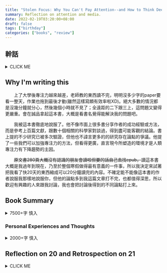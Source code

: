 ```yaml
---
title: "Stolen Focus: Why You Can't Pay Attention--and How to Think Deeply Again 讀後感"
summary: Reflection on attention and media.
date: 2022-02-19T03:20:00+08:00
draft: false
tags: ["birthday"]
categories: ["books", "review"]
---
```


## 幹話

<details>
  <summary>CLICK ME</summary>

&emsp;&emsp;21 ~~today~~ a few days ago. (補：這篇我27號修完的@@) 謝謝 Facebook、Messenger、Instagram、LINE、Discord、Gmail(就算他有我FB)、LinkedIn(**對，這人也有我FB**) 上的各位，還有突襲慶生的，突然送卡片的，跟球隊梅竹拜拜同一天生日所以多塞一罐仙草蜜的，晚上嗑達美樂的...。Thanks to all, and wish you a good year onwards.

&emsp;&emsp;這篇文顯然不是早上3點20打完的，但出生證明書這樣寫所以我想這樣打。考完學測那次生日有定鬧鐘爬起來偷跑出去騎YouBike，整個街區一片祥和，只有零星的幾個路燈跟星光，蠻喜歡那氛圍的。小時候被逼著早睡所以很嚮往這個時間點是個什麼樣的世界，不過應該沒有想過三年後的3點20還醒著是因為剛開完7個小時的code review meeting吧😅。

&emsp;&emsp;之前說要一週一篇文，上學期開學直接破功，不過看那時候同時開blog的I同學好像也沒好到哪裡去。雙語文章大概太嚴苛了，可是有些東西用英文打感覺意義上精準很多...看狀況吧，能持續寫比較重要。這篇想聊點重要的東西，就來寫中文吧。

</details>

## Why I'm writing this

&emsp;&emsp;上了大學後專注力越來越差，老師教的東西讀不完，明明沒多少字的paper要看一整天，作業也拖到最後才動(雖然這樣寫頗有效率啦XD)。絕大多數的情況都是沒幾分鐘就分心，然後幾個小時就不見了；全遠距的二下跟三上，這問題又變得更嚴重。會在誠品拿起這本書，大概是看書名覺得能解決我的問題吧。

&emsp;&emsp;我被這本書徹底地說服了。他不像市面上很多書分享作者的成功經驗或方法，而是參考上百篇文獻，跟數十個相關的科學家對談過，得到盡可能客觀的結論。書上提的不少研究已被多次驗證，但他也不諱言更多的的研究存在論點的爭議。他提了一些我們可以加強專注力的方法，但看得更廣，直言現今所塑造的環境才是人類專注力有下降趨勢的主因。

&emsp;&emsp;~~原文書280頁大概沒有認識的朋友會讀啦但要的話自己去找epub，~~讀這本書大概是我過年到現在，乃至於整個寒假做得最有意義的一件事，所以我決定來試著把我看了快20天的東西縮成可以20分鐘讀完的內容。不確定能不能像這本書的作者說服我那樣地說服你，但他的論點多到我這篇文章打不完，也都值得深思，所以歡迎有興趣的人來跟我討論，我也會把討論後得到的不同論點打上來。

## Book Summary

<details>
  <summary>7500+字 慎入</summary>

&emsp;&emsp;工業革命開始後，人類追求的目標就是透過機械化生產來賺更多錢。要賺更多錢，你可以選擇創新跟開拓新的市場，或者是把產品做得越多或越快。後者顯然比前者容易有所進展，也成為企業家追求成功的大方向，但也分別在教育、生活、工作和科技層面上衍生出幾個專注力相關的問題。作者前半論述了我們能獨善其身的方法，後半探討環境的大問題，但我想反過來先介紹比較難解的，再來講我們能做的。畢竟我還是個大學生，所以哪些事可能可以做會以這個背景為基準。自己很看數字說話，所以即使跟自己相關程度不大，只要能加強論點我就會把幾個提到的研究數據放上來。

### 個人層面不容易控制的

<details>
  <summary>1500+字 慎入</summary>

##### 環境汙染與加工食品

​	&emsp;加拿大的研究指出，主要道路上的居民比一般人多15%的機率得失智症；暴露在鉛污染環境下的兒童得過動症的機率比其他人多2.5倍。看似微小的物質，其實都會一定程度地影響我們的大腦。企業家在大量使用新物質時，都先高調聲明他是安全的，並為了自身利益塞錢請科學家背書並持續生產，但事實證明含鉛汽油在上個世紀造成了莫大的傷害。科學家認為我們應當把新物質看作藥物，先經過嚴格的檢驗才能給一般大眾使用。畢竟之前不這麼做的結果，就是我們現在連呼吸的空氣都是重金屬和人造汙染，衍伸出的各類問題不在話下。

&emsp;&emsp;現在經過大量加工的食物常在短時間釋放高能量，血糖來的快降得也快，所以很快的你就餓了。加上製作過程所流逝的實質養分和夾帶的色素與防腐劑，吃久了對大腦也是傷害。一個僅僅進行數週的實驗顯示戒除加工食品的兒童相較於對照組有70%的人專注力提升，整體進步幅度也達50%。另一個實驗指出喝了添加食用色素的飲料後兒童更容易得過動症，實驗結果甚至讓歐盟決定禁用相關化學物質。另外，透過營養品補足養分也不是個好方法，畢竟天然的食物還是最有效率攝取能量的方式。We really are what we eat.

##### 壓力與安全感

&emsp;&emsp;想像你今天在路上突然遇到一隻熊，肯定會因為存在生命危險而把專注力完全放在那隻熊還有如何逃命上吧。可是如果你家附近每隔幾天就會有熊出沒，你不會遇到熊才開始防備，而是主動去周圍檢查它的存在，相當耗費心神。這個威脅佔據了一部份的注意力，讓人沒辦法專注來學習或做一些有意義的事，甚至思考下一餐要吃什麼。

&emsp;&emsp;相對於我們數個世紀前的祖先，我們基本上不會在路上遇到熊了，可是也出現了其他壓力差不多甚至更大的威脅，例如金錢短缺、肢體暴力、家人重病等。一個問卷調查發現若成年人在童年遭受不良經驗(e.g. 家暴、言語暴力)，被診斷出注意力相關症狀的機率是一般人的32.6倍；另一個為期兩年的實驗給人每個月足以過活的650美金，結果發現他們的專注力也有顯著的提升，因為他們不需要煩惱下一餐的飯錢怎麼來。由此可見，安全感是維持專注力的要素。

##### 工時過長

&emsp;&emsp;工業革命後，企業為了追求更大的生產量，拉長工時是個常見的手段。不過現在的工時已經不是一般人能完全專注的了。2018年的研究顯示，在英國每個員工每天完全專注在工作上的時間不到3個小時。他們不但沒有提升公司的業績，也浪費了自己可以做其他有意義的事情的時間。

&emsp;&emsp;紐西蘭信託公司的老闆決定試行四日工作制一個月，結果發現公司電腦來拿滑社群媒體的時間減少了35%，工作壓力減少了15%，工作上的專注、團隊合作與熱忱提升了30%，員工也覺得自己更有時間做一些陪伴親友或培養興趣。也因為這個月的業績意外地和五天工作制相同，老闆也決定把四天工作制確定下來。有時間適當的休息與正常生活，人們回到工作崗位上時能更加專注。

##### 教育

&emsp;&emsp;學童得過動症的比例在近幾年逐漸成長。這項疾病曾被認定和基因有80%相關，因此大多使用藥物控制。不過這些過去研究存在缺陷──他們以雙胞胎實驗並得到"同卵雙胞胎比異卵雙胞胎共同發病率高"的論點，卻忽略了同卵雙胞胎通常在幾乎相同的環境和人際互動下成長的事實，而這可能反而是更大的因素。

&emsp;&emsp;過去可能小朋友有較多自由玩樂的機會，過程中能發揮創意(想遊戲)、學會社交(找朋友玩並溝通要玩什麼)和臨機應變（多方嘗試和冒險）能力，而這都是不同形式的專注，而且是具有內在動機的自發性學習。為了訓練能協助機械化生產的勞工，工業革命後出現的現代學校把每個學生訂在一張書桌前，遵從指示讀書，學生問為什麼老師也說"讀就對了"，鮮少過問學生喜不喜歡這些知識。近二十年即使犯罪率降到歷史新低，家長卻不願放小孩出去玩。介入與管控遊玩的程度增加，在校的玩樂時間也被剝奪去上課；少了遊玩帶來的專注力訓練，得過動症的比例也隨之增加，甚至連玩都不會玩了。某間英國的學校決定某一天改成Play Day，打算放置各項玩具給學生任意玩一整天，卻發現他們完全不知所措。想做的事被壓抑，又被大人強加外在動機施壓讀書，比起基因，限制學童遊玩的環境才是讓專注力下降的原因。

</details>

### 個人層面可以部份控制的

<details>
  <summary>5500+字 慎入</summary>

##### 資訊爆炸與多工

&emsp;&emsp;隨著人類追求更多更快的產能，生活的步調也跟著越來越快，同時也代表生活中的資訊量越來越大。1986年平均每人每天透過電視、廣播或閱讀獲得的資訊量，大概等同於40份報紙；到了2007年，這個數字已經提升到了174份報紙。當時Facebook、Twitter和YouTube上線不到三年，Instagram也還沒出現，所以2007年至今的成長肯定更為可觀。但人一天的醒著的時間也就那十幾個小時，當你得到越多資訊，你就越不容易專注在其中一兩個項目上。Twitter的一個hashtag作為發燒話題的平均時間，從2013年的17.5小時降到2016年的11.9小時。可能你會覺得把瀏覽資訊的速度加快能解決這個問題，但事實上對內容的理解程度會隨著閱讀速度的提升而下降。人們接收資訊的速度是有上限的。

&emsp;&emsp;那如果我一次處理多個資訊呢？我就iPad聽遠距授課，電腦繼續打我的程式作業啊？神經科學學者指出，有意識的大腦同時間只能思考一到兩件事情。1960年代時，第一台雙核心CPU的電腦誕生了，並稱這個概念為"多工"。我們以為這個在機器上的概念移植到人身上是行得通的，事實不然，甚至會在三種層面上降低你的注意力。

* 注意力切換成本
  &emsp;&emsp;當我們以為自己同時在做A和B兩件事情時，其實只是A做一點，然後再換B做一點，而這個過程有個不易被發現的成本。當你B做到一個段落要回頭處理A的時候，你要回想A做到哪了才能繼續工作。有些人自認可以多工，但也只是你回想過去進度比別人快，而不會比你兩件事單獨做來得快。時間是在注意力切換時一點一滴地流逝的。

* 更容易把事情搞砸
  &emsp;&emsp;人不能保證自己回想進度的正確性。一旦出錯了，你要花費更多時間向前追朔進度或是修正問題。

* 創意枯竭
  &emsp;&emsp;多工的注意力切換讓你浪費腦力去回想之前做到哪了，或修正追朔錯誤的結果，你也就自然地少了深層思考或自由發想的時間。

&emsp;&emsp;你不一定會同時進行兩種工作，但可能會邊工作邊看訊息，同樣地也會降低你的效率和表現。這是更廣義的多工──分心。在美國平均每個勞工每3分鐘就分心一次，而幾乎沒有上班族能經歷一段全心工作而不被打擾的一個小時，甚至平均來說以為自己有40%的時間再進行所謂的"多工"。電腦公司HP對他們的員工分別在有無科技干擾(e.g. 收email、接電話)的狀況下測IQ，發現有干擾的分數低了10分。這影響有多大？你如果吸大麻，IQ也只會掉5分欸！美國CMU大學將學生分成手機關機和不定期接收簡訊的兩群進行測驗，發現後者的平均表現比前者低了20%，相似情境的眾多研究也測出了20%~30%的落差。僅僅是不定期看個手機就降低接近30%的腦力，這個衰退相當可觀。

##### 心流

&emsp;&emsp;作者為了解決自己注意力失調的問題，選擇把自己的筆電和手機交由別人保管，自己跑到一座小島上斷網三個月。剛開始的兩週，他非常享受少了社群媒體的時光，卻在第三週開始因為少了這些東西的存在而感到空虛。事後他和一個科學家討論才知道，當你把會打斷你的事物移去時，如果沒有別的事物要做，人便會習慣性的自己打斷自己；而他需要做的，是找尋事物來填補這段空虛，而正巧他翻開了心理學家Mihaly Csikszentmihalyi的研究。

&emsp;&emsp;因為童年的經歷，Mihaly對用科學的角度探討人腦運作感到很有興趣，於是到美國學習心理學。當代的心理學仍被B.F.Skinner的操作制約所壟斷，但Mihaly認為獎賞和懲罰並不是驅動人類行為的方式。他開始探討一個人做事做到十分專注與忘我的狀態，稱為"心流"(flow state)。讓人們感到快樂的通常不是一些指標性的結果，而是做這些事的過程。Mihaly發現一個明確又對自己有意義的目標，且難度在能力所及的邊緣時，人們容易進入極度專注的心流狀態。

&emsp;&emsp;Mihaly認為「要有個好的人生，並不能只把不好的東西抹去；你還要有個正向的目標，不然下一步該怎麼走？」作者於是提起筆，在接下來的兩個多月中完成了這本著作的92000字。

##### 走神

&emsp;&emsp;作者在小島上的時間，還發現他常常體驗數個小時漫無目的的思考或是白日夢。起初他感到非常慚愧，畢竟他是來這座小島上專注的，但後來他發現這其實是大腦的一種精神活動──心智游移(mind-wandering)，而且對我們的思考和專注有以下的三個益處。

* 幫助解讀眼前的世界
  &emsp;&emsp;當你在閱讀時，當然是聚焦在書本上的字句，但你也會同時在思考這段文字跟自己的關係，可能還會猜測下一段要講什麼，或是拼湊讀到的所有線索。適時的走神，能夠幫助你想通一些事情。

* 連結不同的想法或事物
  &emsp;&emsp;大腦放空的時候，會試著回想以前所看過的一切，並嘗試尋找關係，找到問題的不同解法或是組合出新的東西。創意不是憑空冒出來的，而是賦予兩個本來就在你大腦裡的東西一種新的關聯。

* 心靈時間旅行
&emsp;&emsp;大腦放空的時候你會回顧過去並預測未來，設想可能會發生的事情並讓大腦準備好應對那個壓力。

&emsp;&emsp;我們常會覺得專注力像是盞聚光燈，但心智游移也是另一種形式的專注和思考。除了聚焦於眼前得到的素材，偶爾退一步觀察整體的運作也很重要。不過隨著生活步調越快，我們不但很少停下來放空，也時常被大量雜訊打斷，思考品質也因此日益減少。

##### 閱讀減少

&emsp;&emsp;當所有人開始看手機、電視、電腦時，看書的人就變少了。統計指出美國有57%的人整年下來連一本書都沒看過，平均一天閱讀17分鐘遠低於手機的5.4小時。我們透過書本和螢幕接收資訊的方式是不一樣的，前者是線性地接收資訊，後者則是跳躍地找尋重點。但把同樣的內容放在印刷書和螢幕上，大家對前者的訊息接收量遠高於後者。可怕的是我們螢幕看久了，也會用這樣閱讀書面的資訊。當你螢幕看久了，你會失去深層閱讀的耐性，進而減少閱讀，而這個惡性循換導致我們根本讀不了長篇文字(對，所以你願意讀到這我個人也相當佩服XD)。

&emsp;&emsp;加拿大的McLuhan教授提出一個看法：`The medium is the message.`我們以為電視、手機、電腦的出現，只是新的一條接收資訊的水管，但更精確的說法是用不同的有色眼鏡看待同一個資訊。不同的媒介，本身就傳達了不同的觀念。作者簡單分析了幾個社群媒體和書本的媒介意義，也發現為何他在意推特上的追蹤人數時原比他閱讀時來得鬱悶。

| Twitter                               | Facebook                                   | Instagram<br />(作者太狠了，我決定貼原文)    | 書本                                                  |
| ------------------------------------- | ------------------------------------------ | -------------------------------------------- | ----------------------------------------------------- |
| 貼文上限140字，你要簡潔地描述這個世界 | 你的目標是把自己修剪後的人生精華秀給朋友看 | What matters is how you look on the outside. | 人生很複雜，你需要排出一些時間才能深入思考它          |
| 這個世界可以迅速簡單地被理解          | 大家有沒有馬上按讚回應很重要               | What matters is how you look on the outside. | 字裡行間存在一種價值觀                                |
| 大家有沒有馬上回應(愛心、轉推)很重要  | 你會和人互相察彼此的剪輯，那你們就是朋友   | What matters is how you look on the outside. | 別人的生活和思維值得思考。他/她和你我是同等複雜的生物 |

&emsp;&emsp;少了深層閱讀，又會對我們有什麼影響？多倫多大學做了個實驗，把一系列小說作家、非小說書籍作家和任意名人的名字混在一起，請受測者圈選自己知道哪些名字，並觀察一個人的面部表情。一個有趣的實驗結果是，圈選越多小說作家的人，能越精準地預測一個人在想些什麼，也被認為更有同理心。同理心是人類的專注中最複雜也最珍貴的一種形式，而這樣的能力可以透過閱讀小說培養。相關研究的學者指出，閱讀時人能設想自己是故事中的角色，也就更能從一個人的角度設身處地的思考，嘗試理解每一個人。這樣的認知過程，似乎和現實世界中與人互動的形式相同，所以書本可以說是個訓練同理心的虛擬實境(作者：比那些真的被叫虛擬實境的機器來得有用欸)。相似研究發現，電影或影集等有完整故事鋪陳的媒介具有同樣的效果，但片段的短集(e.g. 海OO寶)對人的同理心毫無影響。

&emsp;&emsp;作者認為，我們會內化自己所接觸的媒介。多看書，你會變得更加敏銳、開明且具有同理心；接觸越多內容強勢且負面的社群媒體，你的想法會變得更粗野，也更聽不到外界的聲音。

##### 睡眠不足

&emsp;&emsp;睡眠除了能觸發身體的一些自我修復或清理，入睡後7~8小時的快速動眼期的夢境也有助於應對清醒時的壓力。不過，我們很多人根本睡不到這個時數。40%的美國人長期睡眠不足，且只有15%的人覺得自己醒來時是有恢復精神的。當我們沒有充分睡眠時，交感神經會視其為一種緊急狀態而有所反應；但畢竟這是身體應對突發狀況的機制，所以睡眠不足久了反而會影響正常生活的注意力。連續19個小時不睡覺時，你的精神狀態會跟喝醉酒差不多；但連續兩週只睡4~5小時，你在那14天後的精神狀態會跟連續兩天不睡覺差不多。
&emsp;&emsp;有人想過用別的方式來提神或改善失眠的問題，但這其實治標不治本。咖啡或紅牛做的只是混淆感知睡眠物質的器官，讓你的身體不知道自己的精神狀態有多糟；所以當咖啡因失效了，人也只會倍感疲倦；藥物引導的睡眠不但無法引發身體在睡眠過程中的一些修復機制，劑量過高時也可能破壞你對褪黑激素的感知，讓你服用久了反而更難入睡。
&emsp;&emsp;大家更少注意到的，是人造光對我們睡眠的影響。遠古時期，太陽下山前的時刻人體會提振精神，以具備足夠的能量在日落之前回家休息。但當愛迪生發明了燈泡後，控制日落的就變成我們了。當你晚上打開螢幕時，你的身體會把它當作天黑前漸衰的陽光；習慣睡前一個小時看手機，只會讓人更不容易入睡。

##### 社群媒體

&emsp;&emsp;作者來到矽谷遇到前Google工程師Tristan Harris和前Mozilla工程師Aza Raskin，並從兩個人的經歷探討社群媒體對人們專注力的影響。

&emsp;&emsp;大學時期的Tristan對Gmail非常反感。它的設計強大，會讓你會一直無意識地耗費心神點開它查看email，不斷地浪費時間。進入Google的Gmail部門後，他一直想和同事討論如何改善這個問題，卻發現同事的想像都往另一個方向走──盡可能地干擾使用者。Google提供了免費搜尋等大眾皆知的功能，並以廣告作為他們的主要收入來源。如果要廣告曝光得多，Google就要想盡辦法把使用者留在他們的產品上越久越好。意識到這個經濟模型下無法改變開發走向，對不起自己良心的Tristan便灰心的離開Google。

&emsp;&emsp;Aza發明了現在眾多社群媒體上的常見機制──無限卷軸。Facebook、Twitter上滑不完的動態牆就是出自Aza之手。秉持科技就是為了讓世界更簡單的想法，這原本是個他相當自豪的發明，畢竟這使用者省了"點擊下一頁"的操作。不過少了這一步，也讓使用者少了反省自己要不要在往下看的機會。當他發現自己也會被無限卷軸在社群媒體上時，他決定試算這個設計到底讓人浪費了多少時間。保守估計無限卷軸讓人停留在社群媒體上多了50%的時間，推算後全球的社群媒體使用者，一天所多浪費的時間，是二十萬人一生的時間。對這件事感到慚愧的Aza，也決定離開原本所待的公司。

&emsp;&emsp;這些在矽谷的公司，其實就是用B.F.Skinner的操作制約在玩弄人們的心理缺陷。你Google(行動)會得到你想要的資訊(獎賞)，所以你就會繼續Google；你在Facebook上發文(行動)，大家按讚，你開心(獎賞)，所以你就會持續地這麼做，也就會在上面花更多時間。這個產品的可怕，連矽谷的工程師都不敢讓自己的小孩用。有次Google的前工程師James Williams對矽谷的高階工程師們演講時問了："你們有多少人想活在自己所塑造的世界中？"沒有人舉手。

&emsp;&emsp;大部分的人不知道Facebook和Google背後的演算法會帶人看到什麼樣的內容，甚至連演算法的存在都不曉得。當你在Google上開啟帳戶時，你可以想像自己在Google的資料庫上是個有著基礎設定的人偶。這個人偶會隨著你搜尋的關鍵字，點開的網頁逐漸地記住你的興趣和上網時的行為特徵。為什麼YouTube、Google Maps之類的東西這麼好用，卻是免費的？因為它們讓Google可以蒐集更多你的特徵，也因此有辦法端出你有興趣的廣告、你可能想繼續看的資訊、YouTube上吸引你的影片，然後你就下不來了。這些公司口口聲聲說要改變世界，但經濟模型不是讓你多出做有意義的事情的時間，而是拉長你在螢幕前的時間。數千個工程師提出的構想，只要能剝削網路另一端的使用者一秒鐘的注意力，就是公司的收入。

&emsp;&emsp;另一位意識到社群媒體干擾的工程師Nir提出了不同的解法。他覺得我們需要理解自己為何這些社群媒體的內在動機，並設法移去那些會讓自己接觸這些網站的元素，例如把通知關掉、設定勿擾時間等。Nir做了這些嘗試後的確成功擺脫了社群媒體的干擾，所以覺得其他人也可以，但這樣的倖存者偏誤並沒有解決到系統的問題。這就像是一直倡導各類減肥方法，卻不禁止速食餐廳的開設。這是人們在一個充滿不利要素的環境，告訴他們各種方法排除這些慾望，讓他們在失敗的時候總是覺得是自己的問題，而不會懷疑所在的環境。

&emsp;&emsp;Google的推薦演算法到底會端出什麼東西？演算法的目標只有一個，就是把你留在他們的網頁上越久越好。我們都知道聳動、負面的事件遠比日常、正面的事件來得吸引人，演算法也知道；你知道這些東西不該看，但演算法卻一直把這些東西塞給你看。當YouTube影片的標題出現越多負面用詞(e.g. hate, oliberate, detstroy)，這些影片的流量也往往會上升；Twitter上每篇貼文只要多一個帶有憤怒的字眼，平均轉推率就會提升20%；Facebook上的貼文只要持義憤的反對立場，按讚和分享直接倍增。你可能一開始看的是一隻正常的影片，但每次點了幾次推薦影片後開始看到狂妄的內容；人們被演算法推薦這些內容，時間久了他們的個性和態度，也會變得和這些影片越來越像。

&emsp;&emsp;任由演算法推薦不良內容已經夠可怕了，利用這個機制散播資訊達到自己的目的又更可怕。麻省理工學院的研究顯示，假新聞在推特上的傳播速度比真實資訊快上6倍。劍橋分析便利用了這個特性在Facebook上散布假消息，最後不但讓這些偽造資訊的傳播遠勝19家主流媒體的頭條，也成功地讓右派的川普贏得2016的美國總統大選，並引發接下來4年影響這個世界的各種爭議。但更可怕的是2018年的巴西大選。巴西貧民窟內的警察暴力屢見不鮮，極右派的候選人Bolsonaro卻公開發表讓警察介入貧民窟和其他同樣極具爭議的政見。但接著Bolsonaro的支持者在YouTube上散佈一段嬰兒吸吮被上色得像陰莖的瓶子的影片，並造謠對手Haddad想讓巴西兒童變成同性戀。大部分貧民窟的居民看到這段影片後竟然沒有質疑它的真實性，反而直接把票投給會把自己住處給拆了的Bolsonaro。這當然不是Bolsonaro意外勝選的唯一因素，卻也是他的支持者們所津津樂道的。他的勝選除了讓警察介入了貧民窟，對世界影響更大的是允許亞馬遜森林的砍伐。社群媒體的所呈現的負面和偽造資訊，已經足以讓人失去判斷。

&emsp;&emsp;總結來說，作者提出了社群媒體傷害人們注意力的六種方法。

1. 它們是設計來讓我們獲得短暫而頻繁的獎賞，讓你遠離實際的工作和人際關係。
2. 它們讓我們更頻繁地切換注意力，讓你的思考品質跟醉了沒兩樣。
3. 這些網站會逐漸學會怎麼干擾和操弄你。
4. 背後的演算法只會讓你更加易怒。
5. 這些網站會讓你覺得你在一個易怒的環境，並加強這一點。
6. 這些網站足以破壞這個社會，2016美國大選和2018巴西大選是血淋淋的例子。

</details>

</details>

### Personal Experiences and Thoughts

<details>
  <summary>2000+字 慎入</summary>

&emsp;&emsp;我想從書上所提的幾個面向來探討我的經驗和看法。

&emsp;&emsp;作者所探討的環境汙染和加工食品等問題，對人的影響想必不僅僅只是注意力的問題。不過如同過去的氟氯碳化物、含鉛汽油或歐洲的食用色素，這些東西我覺得得經過一些社會運動產生迴響，讓政府立法禁止才能改善大環境的現狀。目前來看，要活下去我還是得呼吸髒空氣跟吃加工食品。

&emsp;&emsp;生活壓力的問題，我覺得自己還沒有到面對這些，真要能做什麼就是充實自己讓未來面對道這些的機會少一點吧。雖然自己還沒有工作，但我大一的時候體驗過整天思考課業跟side project的生活，沒啥效率而且還頗痛苦的。偶爾休息去做些不一樣的事情，的確會充實得多，縮短的工時裡也會有更高的效率──雖然通常是因為作業死線快到了啦XD。

&emsp;&emsp;我有幸在小學低年級的時候在一套free play time比較多的教育制度下學習，當時的我是很有空閒的時間找朋友玩樂，或自己玩一些不一樣的東西；回到現行的教育制度後，一種注意力衍伸出來的形式──創意──直接被抹煞。國中理化老師曾說過一句話：「你們正因為學得還不多，所以比我們(老師)更能挑戰科學」。當我們的知識不是用探索的，而是用灌輸的時候，你的視野會相對小很多。自己覺得有點遺憾的地方是，小時候的我可以看著一箱樂高憑空想像亂組出一些神奇的東西，現在沒拿說明書就什麼都不會了。

&emsp;&emsp;隨著這幾年一堆課都遠距，我就開始過一個螢幕上課，另一個螢幕寫別的作業或耍廢的日子。多工兩年下來的嘗試看來挺失敗的，而這本書的眾多研究也說明了原因，不過該來練習monotasking了。

&emsp;&emsp;我蠻常做事做到忘我的，所以心流狀態我不是沒體會過。但困難的通常是怎麼進入那個狀態。我想做的很多事情都在自己的舒適圈邊緣，對自己也頗有意義，但很少訂定一個明確的目標。上大學之後，發現自己沒辦法估計一個報告或作業要做多久，以往會設定一件事要做多久的我直接放棄估算時間，也讓自己後來做事的效率和決心一落千丈。練習把目標定出來，算是自己待解的課題。雖然對自己的能力揣測有限，但有方向總會開始前進吧。

&emsp;&emsp;高中打競程的時候，蠻多選手其實會在想不出解法或de不出bug的時候去一趟廁所，有時候洗個臉回來就把題目寫掉了。我自己沒有這方面的經驗，但去年當演算法助教時，不少很靠北的題目敘述是散步的時候拼湊出來的。當你把專注力聚焦在一些事物上的時候，可能把要拼湊的線索打磨得差不多了；這時候來點mind-wandering，或許就能想通些什麼。自己沒有預留時間~~可能一直都在~~放空，但好像該偶爾這樣整理一下自己的思緒。

&emsp;&emsp;我覺得自己最近看長篇文字時真的比較少一行一行看，可能螢幕真的看多了。看來該多看點書，訓練自己sequential的吸收資料，然後慢慢把convolutional的那套丟到旁邊去XD。和一位朋友聊這個時，他覺得人的思考是網狀的，所以說話或書寫時轉換成線性又需要些力氣；這麼想的話，螢幕上的資訊顯得更可怕──僅是一個個點。從線段或許還有機會構成網路，可是只有點的話呢？難啊。
&emsp;&emsp;讀小說能訓練同理心這點我也非常認同，至少在我家來看頗準的，我妹(小時候看爆故事書，現在看爆動漫) >> 我(偶爾看劇看電影) > 我媽(書架上90% non-fiction) >> 我爸(他上次翻書什麼時候啊？)。該來看點劇情了，各位有推薦的電影或影集可以跟我說～。

&emsp;&emsp;睡眠一直是個我很有感的問題。以前會覺得「子時要好好睡覺」或「一天要睡滿7小時」這種東西是老觀念，但實測下來只要某天晚上的睡眠符合上面兩個條件，隔天的精神狀況也真的都是最好的。最近的作息要符合第一個條件有點困難~~還不是因為我得配合你各位夜貓子做事的時間~~，但睡足我覺得是自己可以努力的目標。

&emsp;&emsp;整本書下來，論述社群媒體的章節個人的感觸最深。因為家裡對社群媒體的反感和早期的禁用，自己算很晚開始用這些東西的人；國二才開FB，高二才開推特，大二才開IG，也沒啥發文。不過自制力甚差的我，現在還蠻感謝他們當時有這麼做。上大學之後，沒事或無聊就往這些地方滑的次數越來越多，一看就是10幾分鐘；YouTube也差不多，點了第一支影片又點下一隻推薦的，回過神來兩個小時過去了。我曾短時間停用這些東西，或是一整天不看手機，後來也發現這麼做的話當天感覺會過得比較充實，但缺乏長期計劃的我很快地故態復萌了。

&emsp;&emsp;但最震撼我的，還是書上兩位工程師Tristan和Aza的故事。兩位優秀的工程師開發了對社群媒體使用者更方便的工具，但發現到這是更加綁架他人時間的行為後感到愧疚而辭職，開始想辦法改變設計，這樣具有勇氣的行為我是非常佩服的。不過雖然他們想用改變社群媒體設計的方式來解決這個問題，但更多工程師不想改變這個目前獲益甚巨的經濟模型，所以把浪費時間的責任推回使用者身上。我一直和很多認識的朋友一樣對進入某F公司, G公司抱有憧憬，但看完下面Tristan的這段話後，這些信念有些動搖了。

> What started to really concern me over the years, was just watching my friends who had originally gotten into this business because they thought they could make the world better, and now were caught in this arms race to manipulate human nature.

&emsp;&emsp;認知到社群媒體對我個人的影響，以及它可以怎麼被利用來迷惑世界後，我很確定我學AI跟演算法，不應該拿來浪費別人的生命。

</details>

## Reflection on 20 and Retrospection on 21

<details>
  <summary>CLICK ME</summary>

&emsp;I'm gonna use English here to choose words more precisely (well, at least for me).

&emsp;Over the past year, I've tried things that I never thought I would do. Living alone in the dorm for a month. Staying up all night for a side project in an empty 24K study room days after the Chinese New Year Holidays. Burning the midnight oil to produce a final exam held on the following morning. Coding a website for a 3 hour camp event (by the push of some). Producing programming problems that I find annoying myself. Learn Minecraft and build it for days as a course assignment. Stand on the mound to give up 19 scores. Finishing my first half-marathon. Practicing the piano once again. Writing articles to express myself. Reaching out to quite a few friends. Thanks to all that were around, we did make these occasions wonderful.

&emsp;As for this year, I'm going to start off with ideas that came off the book I finished days before my birthday. Like I stated, it's an experiment and I won't know how this will go. Nevertheless, it's better than scrolling around all day and watch time flowing by. I'm interested on how this pans out when February nears next year. Apart from finishing homework and resting in the dorm, I've been trying and challenging myself in college. With the last year coming around, let's leave no stones unturned and end it on a high. 

</details>

<br><br>